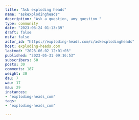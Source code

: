 ```yaml
---
title: "Ask exploding heads" 
name: "askexplodingheads"
description: "Ask a question, any question "
type: community
date: "2023-06-24 01:13:39"
draft: false
nsfw: false
actor_id: "https://exploding-heads.com/c/askexplodingheads"
host: exploding-heads.com
lastmod: "2023-06-02 12:01:03"
published: "2023-05-31 09:16:53"
subscribers: 50
posts: 30
comments: 187
weight: 30
dau: 7
wau: 17
mau: 29
instances:
- "exploding-heads_com"
tags: 
- "exploding-heads_com"

---
```

